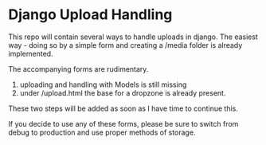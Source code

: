 # Django Upload Handling

This repo will contain several ways to handle uploads in django. 
The easiest way - doing so by a simple form and creating a /media folder is already implemented.

The accompanying forms are rudimentary.

1) uploading and handling with Models is still missing
2) under /upload.html the base for a dropzone is already present. 

These two steps will be added as soon as I have time to continue this.

If you decide to use any of these forms, please be sure to switch from debug to production and use proper methods of storage.